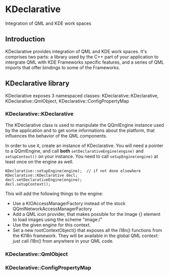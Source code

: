 # KDeclarative

Integration of QML and KDE work spaces

## Introduction

KDeclarative provides integration of QML and KDE work spaces.
It's comprises two parts: a library used by the C++ part of your application
to intergrate QML with KDE Frameworks specific features, and a series of
QML imports that offer bindings to some of the Frameworks.

## KDeclarative library

KDeclarative exposes 3 namespaced classes: KDeclarative::KDeclarative, KDeclarative::QmlObject, KDeclarative::ConfigPropertyMap

### KDeclarative::KDeclarative

The KDeclarative class is used to manipulate the QQmlEngine instance used by 
the application and to get some informations about the platform, 
that influences the behavior of the QML components.

In order to use it, create an instance of KDeclarative. You will need a 
pointer to a QQmlEngine, and call **both** `setDeclarativeEngine(engine)` and
`setupContext()` on your instance. You need to call `setupEngine(engine)`
at least once on the engine as well.

    KDeclarative::setupEngine(engine);  // if not done elsewhere
    KDeclarative::KDeclarative decl;
    decl.setDeclarativeEngine(engine);
    decl.setupContext();
    
This will add the following things to the engine:
* Use a KIOAccessManagerFactory instead of the stock QQmlNetworkAccessManagerFactory
* Add a QML icon provider, that makes possible for the Image {} element to load images using the scheme "image:/"
* Use the given engine for this context.
* Set a new rootContextObject() that exposes all the i18n() functions from the KI18n framework.
  They will be available in the global QML context: just call i18n() from anywhere in your QML code.

### KDeclarative::QmlObject



### KDeclarative::ConfigPropertyMap

